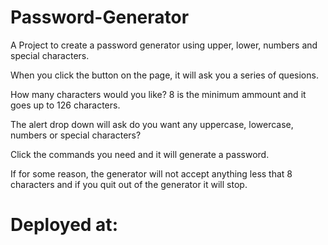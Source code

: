 # Password-Generator

A Project to create a password generator using upper, lower, numbers and special characters.

When you click the button on the page, it will ask you a series of quesions.

How many characters would you like? 8 is the minimum ammount and it goes up to 126 characters.

The alert drop down will ask do you want any uppercase, lowercase, numbers or special characters?

Click the commands you need and it will generate a password.

If for some reason, the generator will not accept anything less that 8 characters and if you quit out of the generator it will stop.

# Deployed at:
